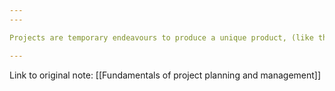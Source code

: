 ```yaml
---
---

Projects are temporary endeavours to produce a unique product, (like the Clearwater Portal), service or event. They are NOT ongoing, routine processes, such as database maintenance.

---
```

Link to original note:
[[Fundamentals of project planning and management]]


